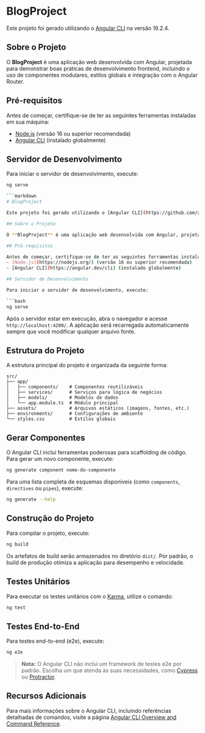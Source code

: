 # BlogProject

Este projeto foi gerado utilizando o [Angular CLI](https://github.com/angular/angular-cli) na versão 19.2.4.

## Sobre o Projeto

O **BlogProject** é uma aplicação web desenvolvida com Angular, projetada para demonstrar boas práticas de desenvolvimento frontend, incluindo o uso de componentes modulares, estilos globais e integração com o Angular Router.

## Pré-requisitos

Antes de começar, certifique-se de ter as seguintes ferramentas instaladas em sua máquina:
- [Node.js](https://nodejs.org/) (versão 16 ou superior recomendada)
- [Angular CLI](https://angular.dev/cli) (instalado globalmente)

## Servidor de Desenvolvimento

Para iniciar o servidor de desenvolvimento, execute:

```bash
ng serve

```markdown
# BlogProject

Este projeto foi gerado utilizando o [Angular CLI](https://github.com/angular/angular-cli) na versão 19.2.4.

## Sobre o Projeto

O **BlogProject** é uma aplicação web desenvolvida com Angular, projetada para demonstrar boas práticas de desenvolvimento frontend, incluindo o uso de componentes modulares, estilos globais e integração com o Angular Router.

## Pré-requisitos

Antes de começar, certifique-se de ter as seguintes ferramentas instaladas em sua máquina:
- [Node.js](https://nodejs.org/) (versão 16 ou superior recomendada)
- [Angular CLI](https://angular.dev/cli) (instalado globalmente)

## Servidor de Desenvolvimento

Para iniciar o servidor de desenvolvimento, execute:

```bash
ng serve
```

Após o servidor estar em execução, abra o navegador e acesse `http://localhost:4200/`. A aplicação será recarregada automaticamente sempre que você modificar qualquer arquivo fonte.

## Estrutura do Projeto

A estrutura principal do projeto é organizada da seguinte forma:

```
src/
├── app/
│   ├── components/    # Componentes reutilizáveis
│   ├── services/      # Serviços para lógica de negócios
│   ├── models/        # Modelos de dados
│   └── app.module.ts  # Módulo principal
├── assets/            # Arquivos estáticos (imagens, fontes, etc.)
├── environments/      # Configurações de ambiente
└── styles.css         # Estilos globais
```

## Gerar Componentes

O Angular CLI inclui ferramentas poderosas para scaffolding de código. Para gerar um novo componente, execute:

```bash
ng generate component nome-do-componente
```

Para uma lista completa de esquemas disponíveis (como `components`, `directives` ou `pipes`), execute:

```bash
ng generate --help
```

## Construção do Projeto

Para compilar o projeto, execute:

```bash
ng build
```

Os artefatos de build serão armazenados no diretório `dist/`. Por padrão, o build de produção otimiza a aplicação para desempenho e velocidade.

## Testes Unitários

Para executar os testes unitários com o [Karma](https://karma-runner.github.io), utilize o comando:

```bash
ng test
```

## Testes End-to-End

Para testes end-to-end (e2e), execute:

```bash
ng e2e
```

> **Nota:** O Angular CLI não inclui um framework de testes e2e por padrão. Escolha um que atenda às suas necessidades, como [Cypress](https://www.cypress.io/) ou [Protractor](https://www.protractortest.org/).

## Recursos Adicionais

Para mais informações sobre o Angular CLI, incluindo referências detalhadas de comandos, visite a página [Angular CLI Overview and Command Reference](https://angular.dev/tools/cli).
